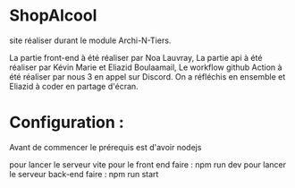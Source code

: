 # ShopAlcool 

site réaliser durant le module Archi-N-Tiers. 

La partie front-end à été réaliser par Noa Lauvray,
La partie api à été réaliser par Kévin Marie et Eliazid Boulaamail, 
Le workflow github Action à été réaliser par nous 3 en appel sur Discord.
On a réfléchis en ensemble et Eliazid à coder en partage d'écran.

# Configuration :
Avant de commencer le prérequis est d'avoir nodejs

pour lancer le serveur vite pour le front end faire : 
    npm run dev
pour lancer le serveur back-end faire :
    npm run start